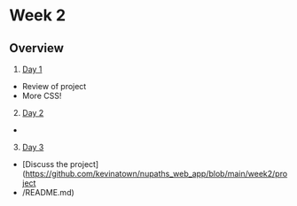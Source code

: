 # Week 2

## Overview
1. [Day 1](https://github.com/kevinatown/nupaths_web_app/blob/main/week2/lessons/day1.md)
  + Review of project
  + More CSS!
2. [Day 2](https://github.com/kevinatown/nupaths_web_app/blob/main/week2/lessons/day2.md)
  + 
3. [Day 3](https://github.com/kevinatown/nupaths_web_app/blob/main/week2/lessons/day3.md)
  + [Discuss the project](https://github.com/kevinatown/nupaths_web_app/blob/main/week2/project
  + /README.md)
  

